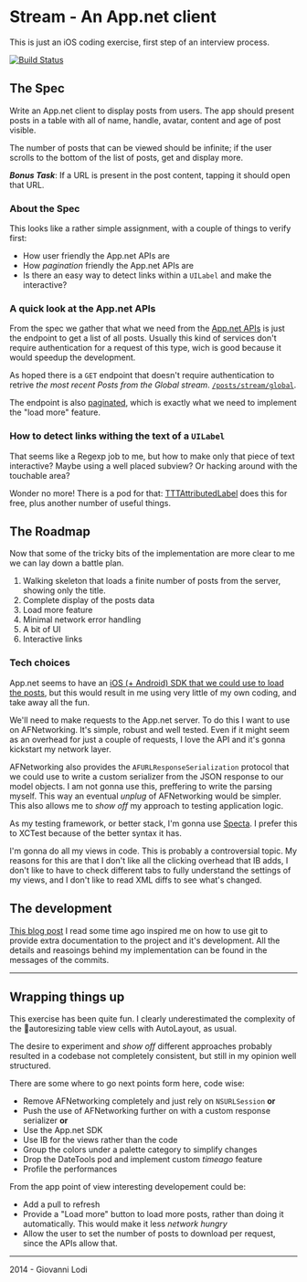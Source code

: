 # Stream - An App.net client

This is just an iOS coding exercise, first step of an interview process.

[![Build Status](https://travis-ci.org/mokagio/Stream.svg?branch=master)](https://travis-ci.org/mokagio/Stream)

## The Spec

Write an App.net client to display posts from users. The app should present posts in a
table with all of name, handle, avatar, content and age of post visible. 

The number of posts that can be viewed should be infinite; if the user scrolls to the bottom of the list of posts, get and display more. 

_**Bonus Task**_: If a URL is present in the post content, tapping it should open that URL.

### About the Spec

This looks like a rather simple assignment, with a couple of things to verify first:

* How user friendly the App.net APIs are
* How _pagination_ friendly the App.net APIs are
* Is there an easy way to detect links within a `UILabel` and make the interactive?

### A quick look at the App.net APIs

From the spec we gather that what we need from the [App.net APIs](https://developers.app.net/reference/) is just the endpoint to get a list of all posts. Usually this kind of services don't require authentication for a request of this type, wich is good because it would speedup the development.

As hoped there is a `GET` endpoint that doesn't require authentication to retrive _the most recent Posts from the Global stream_. [`/posts/stream/global`](https://developers.app.net/reference/resources/post/streams/#retrieve-the-global-stream).

The endpoint is also [paginated](https://developers.app.net/reference/make-request/pagination/), which is exactly what we need to implement the "load more" feature.

### How to detect links withing the text of a `UILabel`

That seems like a Regexp job to me, but how to make only that piece of text interactive? Maybe using a well placed subview? Or hacking around with the touchable area? 

Wonder no more! There is a pod for that: [TTTAttributedLabel](https://github.com/mattt/TTTAttributedLabel#links-and-data-detection) does this for free, plus another number of useful things.

## The Roadmap

Now that some of the tricky bits of the implementation are more clear to me we can lay down a battle plan.

1. Walking skeleton that loads a finite number of posts from the server, showing only the title.
2. Complete display of the posts data
3. Load more feature
4. Minimal network error handling
5. A bit of UI
6. Interactive links

### Tech choices

App.net seems to have an [iOS (+ Android) SDK that we could use to load the posts](https://github.com/appdotnet/ADNKit/blob/master/ADNKit/ANKClient%2BANKPostStreams.h#L20), but this would result in me using very little of my own coding, and take away all the fun.

We'll need to make requests to the App.net server. To do this I want to use on AFNetworking. It's simple, robust and well tested. Even if it might seem as an overhead for just a couple of requests, I love the API and it's gonna kickstart my network layer.

AFNetworking also provides the `AFURLResponseSerialization` protocol that we could use to write a custom serializer from the JSON response to our model objects. I am not gonna use this, preffering to write the parsing myself. This way an eventual _unplug_ of AFNetworking would be simpler. This also allows me to _show off_ my approach to testing application logic.

As my testing framework, or better stack, I'm gonna use [Specta](https://github.com/specta/specta). I prefer this to XCTest because of the better syntax it has.

I'm gonna do all my views in code. This is probably a controversial topic. My reasons for this are that I don't like all the clicking overhead that IB adds, I don't like to have to check different tabs to fully understand the settings of my views, and I don't like to read XML diffs to see what's changed.

## The development

[This blog post](http://mislav.uniqpath.com/2014/02/hidden-documentation/) I read some time ago inspired me on how to use git to provide extra documentation to the project and it's development. All the details and reasoings behind my implementation can be found in the messages of the commits.

---

## Wrapping things up

This exercise has been quite fun. I clearly underestimated the complexity of the autoresizing table view cells with AutoLayout, as usual.

The desire to experiment and _show off_ different approaches probably resulted in a codebase not completely consistent, but still in my opinion well structured.

There are some where to go next points form here, code wise:

* Remove AFNetworking completely and just rely on `NSURLSession` **or**
* Push the use of AFNetworking further on with a custom response serializer **or**
* Use the App.net SDK
* Use IB for the views rather than the code
* Group the colors under a palette category to simplify changes
* Drop the DateTools pod and implement custom _timeago_ feature
* Profile the performances

From the app point of view interesting developement could be:

* Add a pull to refresh
* Provide a "Load more" button to load more posts, rather than doing it automatically. This would make it less _network hungry_
* Allow the user to set the number of posts to download per request, since the APIs allow that.

---

2014 - Giovanni Lodi